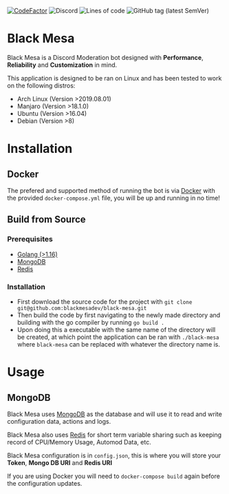 [![CodeFactor](https://www.codefactor.io/repository/github/blackmesadev/black-mesa/badge?s=14355c8033b3e76f4d0bf466d6726a52305a5d8b)](https://www.codefactor.io/repository/github/blackmesadev/black-mesa) ![Discord](https://img.shields.io/discord/832311430019022848) ![Lines of code](https://img.shields.io/tokei/lines/github.com/blackmesadev/black-mesa) ![GitHub tag (latest SemVer)](https://img.shields.io/github/v/tag/blackmesadev/black-mesa?sort=semver)

# Black Mesa

Black Mesa is a Discord Moderation bot designed with **Performance**, **Reliability** and **Customization** in mind.

This application is designed to be ran on Linux and has been tested to work on the following distros:
- Arch Linux (Version >2019.08.01)
- Manjaro (Version >18.1.0)
- Ubuntu (Version >16.04)
- Debian (Version >8)

# Installation

## Docker

The prefered and supported method of running the bot is via [Docker](https://www.docker.com) with the provided `docker-compose.yml` file, you will be up and running in no time!

## Build from Source

### Prerequisites
 - [Golang (>1.16)](https://golang.org)
 - [MongoDB](https://www.mongodb.com)
 - [Redis](https://redis.io)

### Installation
- First download the source code for the project with `git clone git@github.com:blackmesadev/black-mesa.git`
- Then build the code by first navigating to the newly made directory and building with the go compiler by running `go build .`
- Upon doing this a executable with the same name of the directory will be created, at which point the application can be ran with `./black-mesa` where `black-mesa` can be replaced with whatever the directory name is.

# Usage

## MongoDB

Black Mesa uses [MongoDB](https://www.mongodb.com) as the database and will use it to read and write configuration data, actions and logs.

Black Mesa also uses [Redis](https://redis.io) for short term variable sharing such as keeping record of CPU/Memory Usage, Automod Data, etc.

Black Mesa configuration is in `config.json`, this is where you will store your **Token**, **Mongo DB URI** and **Redis URI**

If you are using Docker you will need to `docker-compose build` again before the configuration updates.